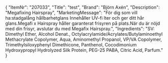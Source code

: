 {
  "ItemNr": "207033",
  "Title": "test",
  "Brand": "Björn Axén",
  "Description": "Megafixing Hairspray",
  "MarketingMessage": "För dig som vill ha:stadgalång hållbarhetglans  Innehåller UV-fi lter och ger ditt hår glans.Megafi x Hairspray håller garanterat frisyren på plats.När du är nöjd med din frisyr, avslutar du med Megafix Hairspray.",
  "Ingredients": "SV: Dimethyl Ether, Alcohol Denat., Octylacrylamide/Acrylates/Butylaminoethyl Methacrylate Copolymer, Aqua, Aminomethyl Propanol, VP/VA Copolymer, Trimethylsiloxyphenyl Dimethicone, Panthenol, Cocodimonium Hydroxypropyl Hydrolyzed Silk Protein, PEG-25 PABA, Citric Acid, Parfum."
}